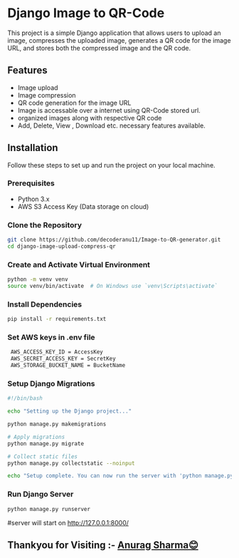# Django Image to QR-Code

This project is a simple Django application that allows users to upload an image, compresses the uploaded image, generates a QR code for the image URL, and stores both the compressed image and the QR code.

## Features

- Image upload
- Image compression
- QR code generation for the image URL
- Image is accessable over a internet using QR-Code stored url.
- organized images along with respective QR code
- Add, Delete, View , Download etc. necessary features available.

## Installation

Follow these steps to set up and run the project on your local machine.

### Prerequisites

- Python 3.x
- AWS S3 Access Key (Data storage on cloud)


### Clone the Repository

```bash
git clone https://github.com/decoderanu11/Image-to-QR-generator.git
cd django-image-upload-compress-qr
```

### Create and Activate Virtual Environment

```bash
python -m venv venv
source venv/bin/activate  # On Windows use `venv\Scripts\activate`

```

### Install Dependencies

```bash
pip install -r requirements.txt
```

### Set AWS keys in .env file

```bash
 AWS_ACCESS_KEY_ID = AccessKey
 AWS_SECRET_ACCESS_KEY = SecretKey
 AWS_STORAGE_BUCKET_NAME = BucketName
```

### Setup Django Migrations

```bash
#!/bin/bash

echo "Setting up the Django project..."

python manage.py makemigrations

# Apply migrations
python manage.py migrate

# Collect static files
python manage.py collectstatic --noinput

echo "Setup complete. You can now run the server with 'python manage.py runserver' "
```

### Run Django Server

```bash
python manage.py runserver
```

#server will start on http://127.0.0.1:8000/


## Thankyou for Visiting :- [Anurag Sharma😊](https://github.com/decoderanu11)


